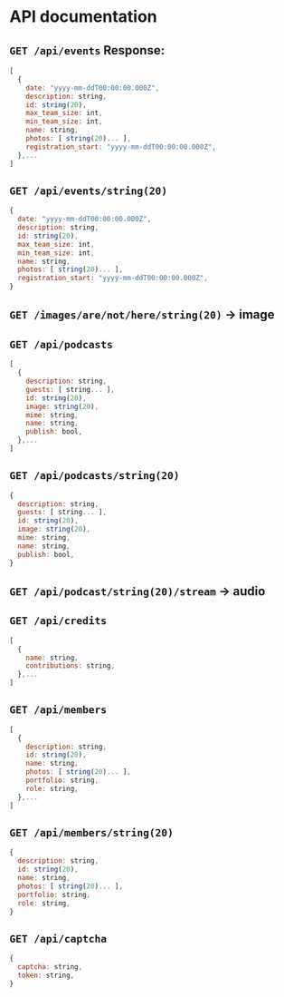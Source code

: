 # API documentation

## `GET /api/events` Response:

```js
[
  {
    date: "yyyy-mm-ddT00:00:00.000Z",
    description: string,
    id: string(20),
    max_team_size: int,
    min_team_size: int,
    name: string,
    photos: [ string(20)... ],
    registration_start: "yyyy-mm-ddT00:00:00.000Z",
  },...
]
```

## `GET /api/events/string(20)`

```js
{
  date: "yyyy-mm-ddT00:00:00.000Z",
  description: string,
  id: string(20),
  max_team_size: int,
  min_team_size: int,
  name: string,
  photos: [ string(20)... ],
  registration_start: "yyyy-mm-ddT00:00:00.000Z",
}
```

## `GET /images/are/not/here/string(20)` -> image

## `GET /api/podcasts`

```js
[
  {
    description: string,
    guests: [ string... ],
    id: string(20),
    image: string(20),
    mime: string,
    name: string,
    publish: bool,
  },...
]
```

## `GET /api/podcasts/string(20)`

```js
{
  description: string,
  guests: [ string... ],
  id: string(20),
  image: string(20),
  mime: string,
  name: string,
  publish: bool,
}
```

## `GET /api/podcast/string(20)/stream` -> audio

## `GET /api/credits`

```js
[
  {
    name: string,
    contributions: string,
  },...
]
```

## `GET /api/members`

```js
[
  {
    description: string,
    id: string(20),
    name: string,
    photos: [ string(20)... ],
    portfolio: string,
    role: string,
  },...
]
```

## `GET /api/members/string(20)`

```js
{
  description: string,
  id: string(20),
  name: string,
  photos: [ string(20)... ],
  portfolio: string,
  role: string,
}
```

## `GET /api/captcha`

```js
{
  captcha: string,
  token: string,
}
```
